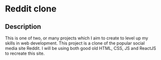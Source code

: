 # Reddit clone 
## Description
This is one of two, or many projects which I aim to create to level up my skills in web development. This project is a clone of the popular social media site Reddit. I will be using both good old HTML, CSS, JS and ReactJS to recreate this site.